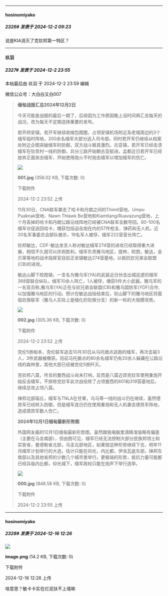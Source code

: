﻿
*****

####  hosinomiyako  
##### 2326#       发表于 2024-12-2 09:23

说是KIA消灭了克钦邦第一特区？

*****

####  玖羽  
##### 2327#       发表于 2024-12-2 23:55

 本帖最后由 玖羽 于 2024-12-2 23:59 编辑 

微信公众号：大白白又白007 <blockquote><strong>缅甸战报汇总2024年12月2日</strong>

今天可能是战报的最后一期了，后续因为工作原因晚上没时间再汇总每天的战况，改为每天不定期选择重要的发布。

若开邦安镇，若开军继续收缩包围圈，占领安镇机场附近及老城周边的3个缅军临时阵地，200余名缅军大部分逃入司令部。同时若开军仍继续从档案处附近企图突破缅军的防御，双方战斗极其激烈。古亚镇，若开军已经击溃缅军在钦贡村一线的防御，兵分三路开始朝古亚挺进。孟都近日若开军已经放弃正面突击缅军，开始使用炮火不时炮击缅军以增加缅军的伤亡。

<img src="https://img.saraba1st.com/forum/202412/02/235243tlgg9gw7z6u79wdq.jpg" referrerpolicy="no-referrer">

<strong>001.jpg</strong> (356.02 KB, 下载次数: 0)

下载附件

2024-12-2 23:52 上传

11月30日，CNA联军袭击了哈卡和丹朗之间的Thimit营地、Umpu Puaknak营地、Nawn Thlawk Bo营地和Kiamtlang/Ruavazung营地，上个月丢掉的哈卡和丹朗公路沿线阵地已经被CNA联军全数夺回。80-100名缅军仓促逃回哈卡，缴获包括迫击炮在内的57件枪支、弹药和无人机，近20名军事委员会部队被杀，19名军人被俘，缅军222营营长阵亡。

钦邦敏达，CDF-敏达发言人称对敏达缅军274营的进攻已经取得重大进展，相信不久就可以庆祝胜利。缅军负责雅乌地区，提林，皎图，敏达，金贝莱等地的战术指挥官目前正坐镇敏达274营基地，以抵抗钦兄弟会联盟(CB)的进攻。

敏达山脚下皎图镇，一支名为雅乌军(YA)的武装近日伏击出城巡逻的缅军368营联合纵队，缅军10余人阵亡，1人被俘，缴获5件大小武器。雅乌军的一名官员称,雅乌军(YA)正在与钦兄弟会联盟(CB)和雅乌国防军(YDF)合作,以加强雅乌地区的行动。预计在敏达战役结束后，钦山脚下的雅乌地区将面临钦族联军（雅乌人实际上是缅化的钦族分支）的新一轮的大规模攻势。

<img src="https://img.saraba1st.com/forum/202412/02/235243h3iiz9ipar838azo.jpg" referrerpolicy="no-referrer">

<strong>002.jpg</strong> (305.36 KB, 下载次数: 0)

下载附件

2024-12-2 23:52 上传

克伦5旅帕本，克伦联军追击10月30日从马托据点逃跑的缅军，再次击毙3人，3件武器被缴获。目前马托据点的80余名缅军仍有20余人躲藏在公路沿线的森林里，其他大部已经被克伦5旅歼灭。

克钦邦八莫，传言的曼西战斗尚未打响，反而是八莫近郊克钦军使用重炮开始反击缅军，不排除克钦军此次战役除了占领曼西的601和319营基地后，继续总攻占领八莫。

掸邦北部瑙丘，缅军与TNLA在甘果，乌马蒂一线的战斗仍在继续，虽然德昂军已经转入防御，但是缅军连日仍在使用重炮和无人机袭击德昂军阵地，造成德昂军数人伤亡。

<strong>2024年12月1日缅甸最新形势图</strong>

外国网友画的12月1日缅甸最新形势图，虽然跟我电脑里滴精准版略有偏差（主要在马圭南部），但由图可见，缅军已经无法控制大部分民族邦领土和实皆省，曼德勒省北部，马圭北部地区，如果按这种形势继续下去，明年11月缅军计划举行的大选，估计只能在仰光，内比都，伊洛瓦底东部，掸邦东南部以及其他省邦的少数几个城市里举行。更极端的形势，抵抗力量可能都已经兵临内比都，仰光城下，缅军政权只能在炮声下举行选举。

<img src="https://img.saraba1st.com/forum/202412/02/235518ma4z1spssp19jssa.jpg" referrerpolicy="no-referrer">

<strong>000.jpg</strong> (848.58 KB, 下载次数: 0)

下载附件

2024-12-2 23:55 上传

</blockquote>

*****

####  hosinomiyako  
##### 2328#       发表于 2024-12-16 12:26

<img src="https://img.saraba1st.com/forum/202412/16/122612yme5uebr2etuexux.png" referrerpolicy="no-referrer">

<strong>image.png</strong> (14.2 KB, 下载次数: 0)

下载附件

2024-12-16 12:26 上传

啥意思？敏卡卡实在烂泥扶不上墙嘛

